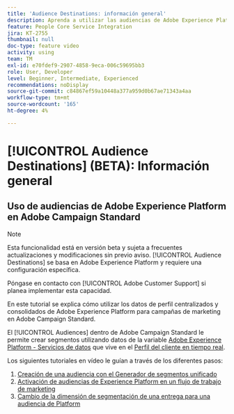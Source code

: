 ```yaml
---
title: 'Audience Destinations: información general'
description: Aprenda a utilizar las audiencias de Adobe Experience Platform en Adobe Campaign Standard
feature: People Core Service Integration
jira: KT-2755
thumbnail: null
doc-type: feature video
activity: using
team: TM
exl-id: e70fdef9-2907-4858-9eca-006c59695bb3
role: User, Developer
level: Beginner, Intermediate, Experienced
recommendations: noDisplay
source-git-commit: c84867ef59a10448a377a959d0b67ae71343a4aa
workflow-type: tm+mt
source-wordcount: '165'
ht-degree: 4%

---
```


# [!UICONTROL Audience Destinations] (BETA): Información general

## Uso de audiencias de Adobe Experience Platform en Adobe Campaign Standard

>[!NOTE]
>
>Esta funcionalidad está en versión beta y sujeta a frecuentes actualizaciones y modificaciones sin previo aviso. [!UICONTROL Audience Destinations] se basa en Adobe Experience Platform y requiere una configuración específica.
>
>Póngase en contacto con [!UICONTROL Adobe Customer Support] si planea implementar esta capacidad.
>

En este tutorial se explica cómo utilizar los datos de perfil centralizados y consolidados de Adobe Experience Platform para campañas de marketing en Adobe Campaign Standard.

El [!UICONTROL Audiences] dentro de Adobe Campaign Standard le permite crear segmentos utilizando datos de la variable [Adobe Experience Platform - Servicios de datos](https://www.adobe.io/apis/experienceplatform/home/services.html) que vive en el [Perfil del cliente en tiempo real](https://experienceleague.adobe.com/docs/platform-learn/tutorials/profiles/understanding-the-real-time-customer-profile.html?lang=en).

Los siguientes tutoriales en vídeo le guían a través de los diferentes pasos:

1. [Creación de una audiencia con el Generador de segmentos unificado](/help/profiles-and-audiences/audience-destinations/creating-audiences-using-segment-builder.md)
2. [Activación de audiencias de Experience Platform en un flujo de trabajo de marketing](/help/profiles-and-audiences/audience-destinations/activating-aep-audiences.md)
3. [Cambio de la dimensión de segmentación de una entrega para una audiencia de Platform](/help/profiles-and-audiences/audience-destinations/changing-targeting-dimension.md)

